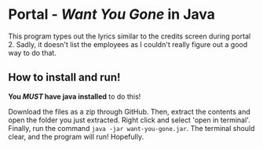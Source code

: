 # Portal - *Want You Gone* in Java
This program types out the lyrics similar to the credits screen during portal 2. Sadly, it doesn't list the employees as I couldn't really figure out a good way to do that.
## How to install and run!
**You *MUST* have java installed** to do this!  
  
Download the files as a zip through GitHub. Then, extract the contents and open the folder you just extracted. Right click and select 'open in terminal'. Finally, run the command `java -jar want-you-gone.jar`. The terminal should clear, and the program will run! Hopefully.
